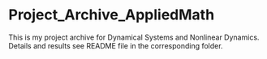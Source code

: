 # Project_Archive_AppliedMath
This is my project archive for Dynamical Systems and Nonlinear Dynamics. <br>
Details and results see README file in the corresponding folder.
